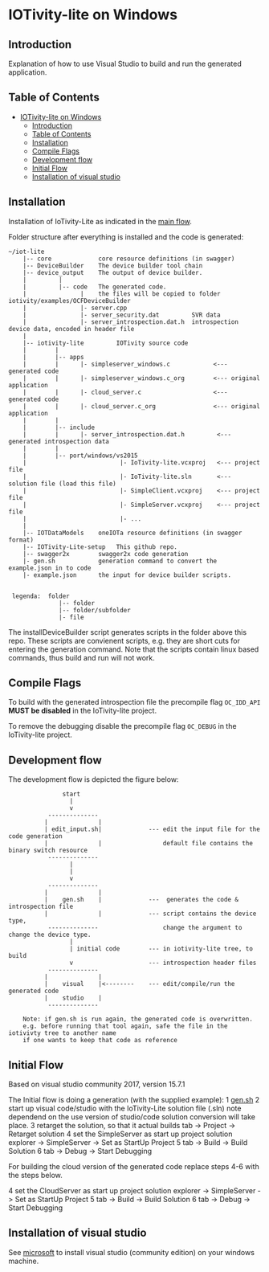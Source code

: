 # IOTivity-lite on Windows

## Introduction

Explanation of how to use Visual Studio to build and run the generated application.

## Table of Contents

- [IOTivity-lite on Windows](#iotivity-lite-on-windows)
  - [Introduction](#introduction)
  - [Table of Contents](#table-of-contents)
  - [Installation](#installation)
  - [Compile Flags](#compile-flags)
  - [Development flow](#development-flow)
  - [Initial Flow](#initial-flow)
  - [Installation of visual studio](#installation-of-visual-studio)

## Installation

Installation of IoTivity-Lite as indicated in the [main flow](/IOTivity-Lite-setup/).

Folder structure after everything is installed and the code is generated:

    ~/iot-lite        
        |-- core             core resource definitions (in swagger)
        |-- DeviceBuilder    The device builder tool chain
        |-- device_output    The output of device builder.
        |         |
        |         |-- code   The generated code.
        |               |    the files will be copied to folder iotivity/examples/OCFDeviceBuilder
        |               |- server.cpp
        |               |- server_security.dat         SVR data
        |               |- server_introspection.dat.h  introspection device data, encoded in header file
        |
        |-- iotivity-lite         IOTivity source code
        |        | 
        |        |-- apps
        |        |      |- simpleserver_windows.c            <--- generated code
        |        |      |- simpleserver_windows.c_org        <--- original application 
        |        |      |- cloud_server.c                    <--- generated code
        |        |      |- cloud_server.c_org                <--- original application 
        |        |
        |        |-- include
        |        |      |- server_introspection.dat.h         <--- generated introspection data
        |        |
        |        |-- port/windows/vs2015
        |                          |- IoTivity-lite.vcxproj   <--- project file
        |                          |- IoTivity-lite.sln       <--- solution file (load this file)
        |                          |- SimpleClient.vcxproj    <--- project file 
        |                          |- SimpleServer.vcxproj    <--- project file
        |                          |- ...
        |                   
        |-- IOTDataModels    oneIOTa resource definitions (in swagger format)
        |-- IOTivity-Lite-setup   This github repo.
        |-- swagger2x        swagger2x code generation
        |- gen.sh            generation command to convert the example.json in to code
        |- example.json      the input for device builder scripts.
            
            
     legenda:  folder
                  |-- folder
                  |-- folder/subfolder
                  |- file

The installDeviceBuilder script generates scripts in the folder above this repo.
These scripts are convienent scripts, e.g. they are short cuts for entering the generation command. Note that the scripts contain linux based commands, thus build and run will not work.

## Compile Flags

To build with the generated introspection file the 
precompile flag ```OC_IDD_API``` **MUST be disabled** in the IoTivity-lite project.

To remove the debugging disable the precompile flag ```OC_DEBUG``` in the IoTivity-lite project.

## Development flow  

The development flow is depicted the figure below:

                   start
                     |       
                     v
               --------------                  
              |              |     
              | edit_input.sh|             --- edit the input file for the code generation
              |              |                 default file contains the binary switch resource
               -------------- 
                     |
                     |       
                     v
               --------------
              |              |
              |    gen.sh    |             ---  generates the code & introspection file
              |              |             --- script contains the device type, 
               --------------                  change the argument to change the device type.
                     |
                     | initial code        --- in iotivity-lite tree, to build
                     v                     --- introspection header files
               --------------                  
              |              |     
              |    visual    |<--------    --- edit/compile/run the generated code
              |    studio    |         
               --------------       
 
        Note: if gen.sh is run again, the generated code is overwritten.
        e.g. before running that tool again, safe the file in the iotivivty tree to another name 
        if one wants to keep that code as reference

## Initial Flow

Based on visual studio community 2017, version 15.7.1

The Initial flow is doing a generation (with the supplied example):
1 [gen.sh](#generate-code)
2 start up visual code/studio with the IoTivity-Lite solution file (.sln)
   note dependend on the use version of studio/code solution conversion will take place.
3 retarget the solution, so that it actual builds
   tab -> Project -> Retarget solution
4 set the SimpleServer as start up project
   solution explorer -> SimpleServer -> Set as StartUp Project
5 tab -> Build -> Build Solution
6 tab -> Debug -> Start Debugging

For building the cloud version of the generated code replace steps 4-6 with the steps below.

4 set the CloudServer as start up project
   solution explorer -> SimpleServer -> Set as StartUp Project
5 tab -> Build -> Build Solution
6 tab -> Debug -> Start Debugging

## Installation of visual studio

See [microsoft](https://visualstudio.microsoft.com/vs/community/) to install visual studio (community edition) on your windows machine.
